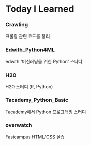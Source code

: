# Today I Learned

### Crawling

크롤링 관련 코드를 정리

### Edwith_Python4ML

edwith '머신러닝을 위한 Python' 스터디

### H2O

H2O 스터디 (R, Python)

### Tacademy_Python_Basic

Tacademy에서 Python 프로그래밍 스터디

### overwatch

Fastcampus HTML/CSS 실습
